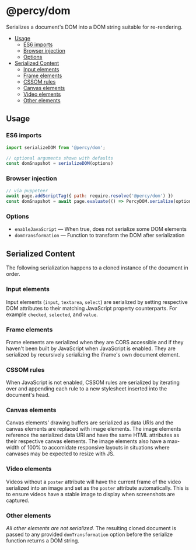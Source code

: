 # @percy/dom

Serializes a document's DOM into a DOM string suitable for re-rendering.

- [Usage](#usage)
  - [ES6 imports](#es6-imports)
  - [Browser injection](#browser-injection)
  - [Options](#options)
- [Serialized Content](#serialize-content)
  - [Input elements](#input-elements)
  - [Frame elements](#frame-elements)
  - [CSSOM rules](#cssom-rules)
  - [Canvas elements](#canvas-elements)
  - [Video elements](#video-elements)
  - [Other elements](#other-elements)

## Usage

### ES6 imports

```js
import serializeDOM from '@percy/dom';

// optional arguments shown with defaults
const domSnapshot = serializeDOM(options)
```

### Browser injection

```js
// via puppeteer
await page.addScriptTag({ path: require.resolve('@percy/dom') })
const domSnapshot = await page.evaluate(() => PercyDOM.serialize(options))
```

### Options

- `enableJavaScript` — When true, does not serialize some DOM elements
- `domTransformation` — Function to transform the DOM after serialization

## Serialized Content

The following serialization happens to a cloned instance of the document in order.

### Input elements

Input elements (`input`, `textarea`, `select`) are serialized by setting respective DOM attributes
to their matching JavaScript property counterparts. For example `checked`, `selected`, and `value`.

### Frame elements

Frame elements are serialized when they are CORS accessible and if they haven't been built by
JavaScript when JavaScript is enabled. They are serialized by recursively serializing the iframe's
own document element.

### CSSOM rules

When JavaScript is not enabled, CSSOM rules are serialized by iterating over and appending each rule
to a new stylesheet inserted into the document's head.

### Canvas elements

Canvas elements' drawing buffers are serialized as data URIs and the canvas elements are replaced
with image elements. The image elements reference the serialized data URI and have the same HTML
attributes as their respective canvas elements. The image elements also have a max-width of 100% to
accomidate responsive layouts in situations where canvases may be expected to resize with JS.

### Video elements

Videos without a `poster` attribute will have the current frame of the video
serialized into an image and set as the `poster` attribute automatically. This is
to ensure videos have a stable image to display when screenshots are captured.

### Other elements

_All other elements are not serialized._ The resulting cloned document is passed to any provided
`domTransformation` option before the serialize function returns a DOM string.
